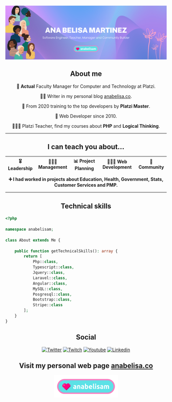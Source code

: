 ![Texto](https://github.com/anabelisam/anabelisam/blob/main/header.png)

<div align="center">

## About me

💚 **Actual** Faculty Manager for Computer and Technology at Platzi.

 ✍🏼 Writer in my personal blog [anabelisa.co](https://anabelisa.co/).
 
💪 From 2020 training to the top developers by **Platzi Master**. 

🌟 Web Developer since 2010.

👩🏻‍🏫 Platzi Teacher, find my courses about **PHP** and **Logical Thinking**.

</div>

---

<div align="center">

## I can teach you about...

| 🎖 Leadership | 🤵🏻‍♀️ Management | 📊 Project Planning | 👩🏻‍💻 Web Development | 🤝 Community |
| ------- | -------- | ------- | -------- | ------- |

 **➕ I had worked in projects about Education, Health, Government, Stats, Customer Services and PMP.**
 
</div>

---

<div align="center">

## Technical skills

 </div>
 
```php
<?php

namespace anabelisam;

class About extends Me {

    public function getTechnicalSkills(): array {
        return [
            Php::class,
            Typescript::class,
            Jquery::class,
            Laravel::class,
            Angular::class,
            MySQL::class,
            Posgresql::class,
            Bootstrap::class,
            Stripe::class
        ];
    }
}
```
<div align="center">
 
## Social 

[![Twitter](https://img.shields.io/badge/twitter-1DA1F2?style=for-the-badge&logo=twitter&logoColor=white)](https://twitter.com/anabelisam_)
[![Twitch](https://img.shields.io/badge/twitch-blueviolet?style=for-the-badge&logo=twitch&logoColor=white)](https://twitch.tv/anabelisam)
[![Youtube](https://img.shields.io/badge/youtube-red?style=for-the-badge&logo=youtube&logoColor=white)](https://www.youtube.com/anabelisam)
[![Linkedin](https://img.shields.io/badge/linkedin-0077B5?style=for-the-badge&logo=linkedin&logoColor=white)](https://www.linkedin.com/in/anabelisam)

 ## Visit my personal web page [anabelisa.co](https://anabelisa.co/)
 <a href="https://anabelisa.co/" target="blank_"> <img src="anabelisam-logo.png" alt="logo" width="200"/> </a>
</div>
